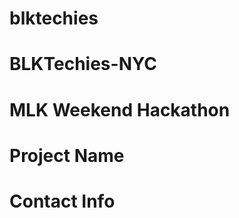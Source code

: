 blktechies
==========

BLKTechies-NYC
==========

MLK Weekend Hackathon
==========

Project Name
==========

Contact Info
==========
